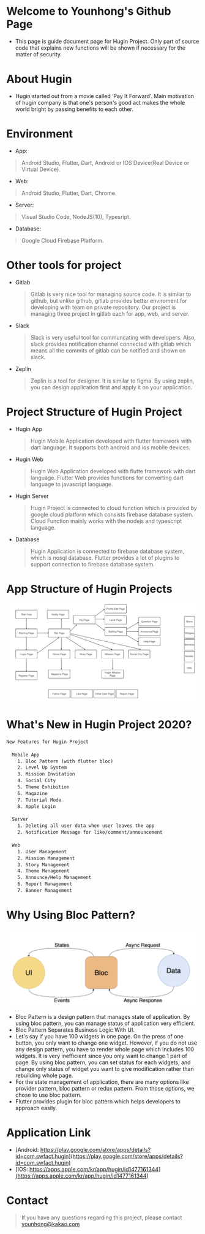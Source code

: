 # Welcome to Younhong's Github Page
* This page is guide document page for Hugin Project.
Only part of source code that explains new functions will be shown if necessary for the matter of security.

# About Hugin
* Hugin started out from a movie called ‘Pay It Forward’. Main motivation of hugin company is that one's person's good act makes the whole world bright by passing benefits to each other.

# Environment
* App:    
> Android Studio, Flutter, Dart, Android or IOS Device(Real Device or Virtual Device).

* Web: 
> Android Studio, Flutter, Dart, Chrome.

* Server: 
> Visual Studio Code, NodeJS(10), Typesript.

* Database: 
> Google Cloud Firebase Platform.

# Other tools for project
* Gitlab
   > Gitlab is very nice tool for managing source code. It is similar to github, but unlike github, gitlab provides better enviroment for developing with team on private repository. Our project is managing three project in gitlab each for app, web, and server.
* Slack
  > Slack is very useful tool for communcating with developers. Also, slack provides notification channel connected with gitlab which means all the commits of gitlab can be notified and shown on slack.
* Zeplin
  > Zeplin is a tool for designer. It is similar to figma. By using zeplin, you can design application first and apply it on your application.
  
# Project Structure of Hugin Project
* Hugin App
  > Hugin Mobile Application developed with flutter framework with dart language. It supports both android and ios mobile devices.
* Hugin Web
  > Hugin Web Application developed with flutte framework with dart language. Flutter Web provides functions for converting dart language to javascript language.
* Hugin Server
  > Hugin Project is connected to cloud function which is provided by google cloud platform which consists firebase database system. Cloud Function mainly works with the nodejs and typescript language.
* Database
  > Hugin Application is connected to firebase database system, which is nosql database. Flutter provides a lot of plugins to support connection to firebase database system.

# App Structure of Hugin Projects
![허그인 앱 구조](./images/app.png)

# What's New in Hugin Project 2020?
```html
New Features for Hugin Project

  Mobile App
    1. Bloc Pattern (with flutter bloc)
    2. Level Up System
    3. Mission Invitation
    4. Social City
    5. Theme Exhibition
    6. Magazine
    7. Tutorial Mode
    8. Apple Login

  Server
    1. Deleting all user data when user leaves the app
    2. Notification Message for like/comment/announcement

  Web
    1. User Management
    2. Mission Management
    3. Story Management
    4. Theme Management
    5. Announce/Help Management
    6. Report Management
    7. Banner Management

```

# Why Using Bloc Pattern?
![Bloc](./images/bloc.png)
* Bloc Pattern is a design pattern that manages state of application. By using bloc pattern, you can manage status of application very efficient.
* Bloc Pattern Separates Business Logic With UI.
* Let's say if you have 100 widgets in one page. On the press of one button, you only want to change one widget. However, if you do not use any design pattern, you have to render whole page which includes 100 widgets. It is very inefficient since you only want to change 1 part of page. By using bloc pattern, you can set status for each widgets, and change only status of widget you want to give modification rather than rebuilding whole page.   
* For the state management of application, there are  many options like provider pattern, bloc pattern or redux pattern. From those options, we chose to use bloc pattern.   
* Flutter provides plugin for bloc pattern which helps developers to approach easily.

# Application Link
* [Android: https://play.google.com/store/apps/details?id=com.swfact.hugin](https://play.google.com/store/apps/details?id=com.swfact.hugin)   
* [IOS: https://apps.apple.com/kr/app/hugin/id1477161344](https://apps.apple.com/kr/app/hugin/id1477161344)

# Contact
> If you have any questions regarding this project, please contact [younhong@kakao.com](younhong@kakao.com)
